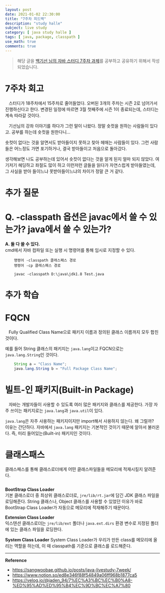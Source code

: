 ```yaml
---
layout: post
date: 2021-01-02 22:30:00
title: "7주차 피드백"
description: "study halle"
subject: live study
category: [ java study halle ]
tags: [ java, package, classpath ]
use_math: true
comments: true
---
```


> 해당 글을 [백기선 님의 자바 스터디 7주차 과제](https://github.com/whiteship/live-study/issues/7)를 공부하고 공유하기 위해서 작성되었습니다.

# 7주차 회고

&nbsp;&nbsp;&nbsp;스터디가 18주차에서 15주차로 줄어들었다. 오버된 3개의 주차는 시즌 2로 넘어가서 진행하신다고 한다. 변경된 일정에 따르면 3월 첫째주에 시즌 1이 종료되는데, 스터디는 계속 따라갈 것이다.

&nbsp;&nbsp;&nbsp;기선님의 강좌 이야기를 하다가 그런 말이 나왔다. 정말 숏컷을 원하는 사람들이 있다고. 공부를 하는데 숏컷을 원한다니...  

숏컷이 없다는 것을 알면서도 받아들이지 못하고 찾아 헤매는 사람들이 있다. 그런 사람들은 어느정도 가면 포기하거나, 결국 받아들이고 처음으로 돌아갔다.

생각해보면 나도 공부하는데 있어서 숏컷이 없다는 것을 알게 된지 얼마 되지 않았다. 여기저기 헤딩하고 좌절도 많이 하고 이런저런 글들을 읽다가 자연스럽게 받아들였는데, 그 사실을 받아 들이느냐 못받아들이느냐의 차이가 정말 큰 거 같다.

# 추가 질문

# Q. -classpath 옵션은 javac에서 쓸 수 있는가? java에서 쓸 수 있는가?

<b>A. 둘 다 쓸 수 있다.</b>  
cmd에서 자바 컴파일 또는 실행 시 명령어를 통해 임시로 지정할 수 있다.

```
    명령어 -classpath 클래스패스 경로
    명령어 -cp 클래스패스 경로

    javac -classpath D:\java\jdk1.8 Test.java
```

# 추가 학습

# FQCN

&nbsp;&nbsp;&nbsp;Fully Qualified Class Name으로 패키지 이름과 정의된 클래스 이름까지 모두 합친 것이다.

예를 들어 String 클래스의 패키지는 `java.lang`이고 FQCN으로는 `java.lang.String`인 것이다.

```java
    String a = "Class Name";
    java.lang.String b = "Full Package Class Name";
```

# 빌트-인 패키지(Built-in Package)

&nbsp;&nbsp;&nbsp;자바는 개발자들이 사용할 수 있도록 여러 많은 패키지와 클래스를 제공한다. 가장 자주 쓰이는 패키지로는 `java.lang`과 `java.util`이 있다.

`java.lang`은 자주 사용하는 패키지이지만 import해서 사용하지 않는다. 왜 그럴까?  
이유는 간단하다. 자바에서 `java.lang` 패키지는 기본적인 것이기 때문에 알아서 불러온다. 즉, 미리 들어있는(Built-in) 패키지인 것이다.

# 클래스패스

클래스패스를 통해 클래스로더에게 어떤 클래스파일들을 메모리에 적재시킬지 알려준다.

<img>

<b>BootStrap Class Loader</b>  
기본 클래스로더 중 최상위 클래스로더로, `jre/lib/rt.jar`에 담긴 JDK 클래스 파일을 로딩해준다. String 클래스나, Object 클래스를 사용할 수 있었던 이유가 바로 BootStrap Class Loader가 자동으로 메모리에 적재해주기 때문이다.

<b>Extension Class Loader</b>  
익스텐션 클래스로더는 `jre/lib/ext` 폴더나 `java.ext.dirs` 환경 변수로 지정된 폴더에 있는 클래스 파일을 로딩한다.

<b>System Class Loader</b>
System Class Loader가 우리가 만든 class를 메모리에 올리는 역할을 하는데, 이 때 classpath를 기준으로 클래스를 로드해준다.

---
**Reference**
+ <https://sangwoobae.github.io/posts/java-livestudy-7week/>
+ <https://www.notion.so/ed8e346f88f54849a06ff968b1877ca5>
+ <https://velog.io/@jaden_94/7%EC%A3%BC%EC%B0%A8-%ED%95%AD%ED%95%B4%EC%9D%BC%EC%A7%80>
